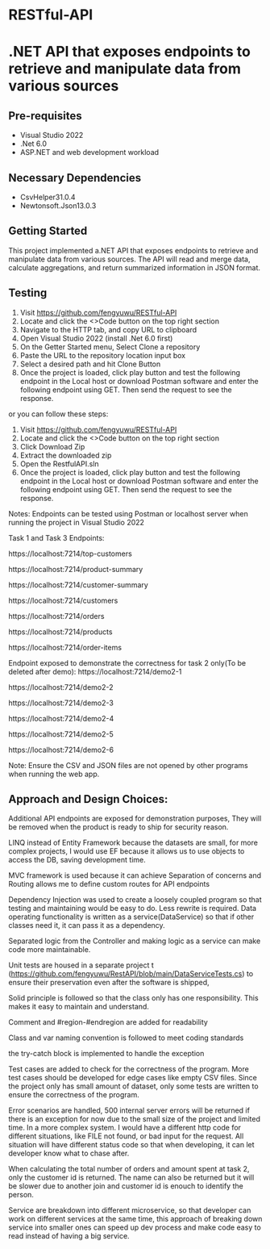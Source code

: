 # RESTful-API
.NET API that exposes endpoints to retrieve and manipulate data from various sources
===================================

Pre-requisites
--------------

- Visual Studio 2022
- .Net 6.0
- ASP.NET and web development workload


Necessary Dependencies
--------------
- CsvHelper31.0.4
- Newtonsoft.Json13.0.3


Getting Started
---------------

This project implemented a.NET API that exposes endpoints to retrieve and manipulate data from various sources. The API will read and merge data, calculate aggregations, and return summarized information in JSON format.  

Testing
---------------
1. Visit https://github.com/fengyuwu/RESTful-API
2. Locate  and click the <>Code button on the top right section
3. Navigate to the HTTP tab, and copy URL to clipboard
4. Open Visual Studio 2022 (install .Net 6.0 first)
5. On the Getter Started menu, Select Clone a repository
6. Paste the URL to the repository location input box
7. Select a desired path and hit Clone Button
8. Once the project is loaded, click play button and test the following endpoint in the Local host or download Postman software and enter the following endpoint using GET. Then send the request to see the response.

or you can follow these steps:
1. Visit https://github.com/fengyuwu/RESTful-API
2. Locate  and click the <>Code button on the top right section
3. Click Download Zip
4. Extract the downloaded zip
5. Open the RestfulAPI.sln
6. Once the project is loaded, click play button and test the following endpoint in the Local host or download Postman software and enter the following endpoint using GET. Then send the request to see the response.


Notes: Endpoints can be tested using Postman or localhost server when running the project in Visual Studio 2022

Task 1 and Task 3 Endpoints:

https://localhost:7214/top-customers

https://localhost:7214/product-summary

https://localhost:7214/customer-summary

https://localhost:7214/customers

https://localhost:7214/orders

https://localhost:7214/products

https://localhost:7214/order-items



Endpoint exposed to demonstrate the correctness for task 2 only(To be deleted after demo):
https://localhost:7214/demo2-1

https://localhost:7214/demo2-2

https://localhost:7214/demo2-3

https://localhost:7214/demo2-4

https://localhost:7214/demo2-5

https://localhost:7214/demo2-6





Note: Ensure the CSV and JSON files are not opened by other programs when running the web app.


Approach and Design Choices:
---------------
Additional API endpoints are exposed for demonstration purposes, They will be removed when the product is ready to ship for security reason.

LINQ instead of Entity Framework because the datasets are small, for more complex projects, I would use EF because it allows us to use objects to access the DB, saving development time.

MVC framework is used because it can achieve Separation of concerns and Routing allows me to define custom routes for API endpoints

Dependency Injection was used to create a loosely coupled program so that testing and maintaining would be easy to do. Less rewrite is required. Data operating functionality is written as a service(DataService) so that if other classes need it, it can pass it as a dependency. 

Separated logic from the Controller and making logic as a service can make code more maintainable.

Unit tests are housed in a separate project t (https://github.com/fengyuwu/RestAPI/blob/main/DataServiceTests.cs) to ensure their preservation even after the software is shipped, 

Solid principle is followed so that the class only has one responsibility. This makes it easy to maintain and understand. 

Comment and #region-#endregion are added for readability  

Class and var naming convention is followed to meet coding standards

the try-catch block is implemented to handle the exception

Test cases are added to check for the correctness of the program. More test cases should be developed for edge cases like empty CSV files. Since the project only has small amount of dataset, only some tests are written to ensure the correctness of the program.

Error scenarios are handled, 500 internal server errors will be returned if there is an exception for now due to the small size of the project and limited time. In a more complex system. I would have a different http code for different situations, like FILE not found, or bad input for the request. All situation will have different status  code  so that when developing, it can let developer know what to chase after.

When calculating the total number of orders and amount spent at task 2, only the customer id is returned. The name can also be returned but it will be slower due to another join and customer id is enouch to identify the person. 

Service are breakdown into different microservice, so that developer can work on different services at the same time, this approach of breaking down service into smaller ones can speed up dev process and make code easy to read instead of having a big service.


